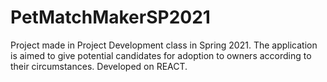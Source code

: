 # PetMatchMakerSP2021
Project made in Project Development class in Spring 2021. The application is aimed to give potential candidates for adoption to owners according to their circumstances. Developed on REACT.

